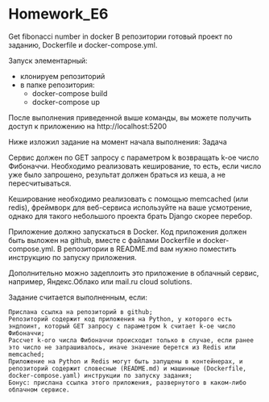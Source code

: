 # Homework_E6
Get fibonacci number in docker
В репозитории готовый проект по заданию, Dockerfile и docker-compose.yml.

Запуск элементарный:
- клонируем репозиторий
- в папке репозитория:
    - docker-compose build
    - docker-compose up

После выполнения приведенной выше команды, вы можете получить доступ к приложению на http://localhost:5200

Ниже изложил задание на момент начала выполнения:
Задача

Сервис должен по GET запросу с параметром k возвращать k-ое число Фибоначчи. Необходимо реализовать кеширование, то есть, если число уже было запрошено, результат должен браться из кеша, а не пересчитываться.

Кеширование необходимо реализовать с помощью memcached (или redis), фреймворк для веб-сервиса используйте на ваше усмотрение, однако для такого небольшого проекта брать Django скорее перебор.

Приложение должно запускаться в Docker. Код приложения должен быть выложен на github, вместе с файлами Dockerfile и docker-compose.yml. В репозитории в README.md вам нужно поместить инструкцию по запуску приложения.

Дополнительно можно задеплоить это приложение в облачный сервис, например, Яндекс.Облако или mail.ru cloud solutions.

Задание считается выполненным, если:

    Прислана ссылка на репозиторий в github;
    Репозиторий содержит код приложения на Python, у которого есть эндпоинт, который GET запросу c параметром k считает k-ое число Фибоначчи;
    Рассчет k-ого числа Фибоначчи происходит только в случае, если ранее это число не запрашивалось, иначе значение берется из Redis или memcached;
    Приложение на Python и Redis могут быть запущены в контейнерах, и репозиторий содержит словесные (README.md) и машинные (Dockerfile, docker-compose.yaml) инструкции по запуску задания;
    Бонус: прислана ссылка этого приложения, развернутого в каком-либо облачном сервисе.
